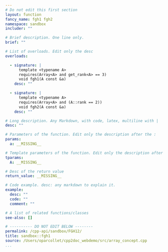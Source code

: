```yaml
---
# Do not edit this first section
layout: function
fancy_name: fgh1 fgh2
namespace: sandbox
includer: ""

# Brief description. One line only.
brief: ""

# List of overloads. Edit only the desc
overloads:

  - signature: |
      template <typename A>
      requires(Array<A> and get_rank<A> == 3)
      void fgh1(A const &a)
    desc: ""

  - signature: |
      template <typename A>
      requires(Array<A> and (A::rank == 2))
      void fgh2(A const &a)
    desc: ""

# Long description. Any Markdown, with code, latex, multiline with |
desc: ""

# Parameters of the function. Edit only the description after the :
params:
  a: __MISSING__

# Template parameters of the function. Edit only the description after the :
tparams:
  A: __MISSING__

# Desc of the return value
return_value: __MISSING__

# Code example. desc: any markdown to explain it.
example:
  desc: ""
  code: ""
  comment: ""

# A list of related functions/classes
see-also: []

# ---------- DO NOT EDIT BELOW --------
permalink: /cpp-api/sandbox/FGH12/
title: sandbox::fgh1
source: /Users/oparcollet/cpp2doc_webdemo/src/array_concept.cpp
...
```


